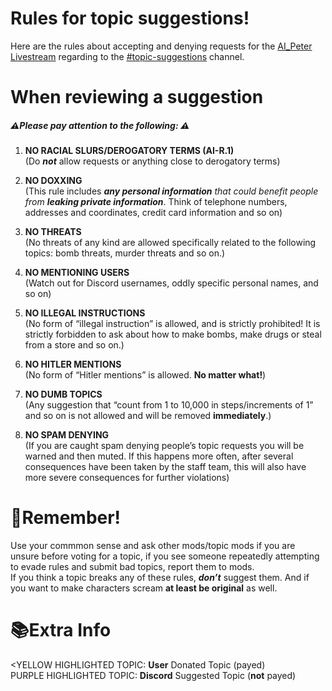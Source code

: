 <h1 class="code-line" data-line-start=0 data-line-end=1 ><a id="Rules_for_topic_suggestions_0"></a>Rules for topic suggestions!</h1>
<p class="has-line-data" data-line-start="2" data-line-end="3">Here are the rules about accepting and denying requests for the <a href="https://www.youtube.com/@ai-peter/live">AI_Peter Livestream</a> regarding to the <a href="https://discord.com/channels/1115999278654042316/1119019139965648998">#topic-suggestions</a> channel.</p>
<h1 class="code-line" data-line-start=4 data-line-end=5 ><a id="When_reviewing_a_suggestion_4"></a>When reviewing a suggestion</h1>
<h5 class="code-line" data-line-start=5 data-line-end=6 ><a id="Please_pay_attention_to_the_following___5"></a>⚠️Please pay attention to the following:  ⚠️️</h5>
<ol>
<li class="has-line-data" data-line-start="7" data-line-end="10">
<p class="has-line-data" data-line-start="7" data-line-end="9"><strong>NO RACIAL SLURS/DEROGATORY TERMS (AI-R.1)</strong><br>
(Do <em><strong>not</strong></em> allow requests or anything close to derogatory terms)</p>
</li>
<li class="has-line-data" data-line-start="10" data-line-end="13">
<p class="has-line-data" data-line-start="10" data-line-end="12"><strong>NO DOXXING</strong><br>
(This rule includes <em><strong>any personal information</strong> that could benefit people from <strong>leaking private information</strong></em>. Think of telephone numbers, addresses and coordinates, credit card information and so on)</p>
</li>
<li class="has-line-data" data-line-start="13" data-line-end="16">
<p class="has-line-data" data-line-start="13" data-line-end="15"><strong>NO THREATS</strong><br>
(No threats of any kind are allowed specifically related to the following topics: bomb threats, murder threats and so on.)</p>
</li>
<li class="has-line-data" data-line-start="16" data-line-end="19">
<p class="has-line-data" data-line-start="16" data-line-end="18"><strong>NO MENTIONING USERS</strong><br>
(Watch out for Discord usernames, oddly specific personal names, and so on)</p>
</li>
<li class="has-line-data" data-line-start="19" data-line-end="22">
<p class="has-line-data" data-line-start="19" data-line-end="21"><strong>NO ILLEGAL INSTRUCTIONS</strong><br>
(No form of “illegal instruction” is allowed, and is strictly prohibited! It is strictly forbidden to ask about how to make bombs, make drugs or steal from a store and so on.)</p>
</li>
<li class="has-line-data" data-line-start="22" data-line-end="25">
<p class="has-line-data" data-line-start="22" data-line-end="24"><strong>NO HITLER MENTIONS</strong><br>
(No form of “Hitler mentions” is allowed. <strong>No matter what!</strong>)</p>
</li>
<li class="has-line-data" data-line-start="25" data-line-end="28">
<p class="has-line-data" data-line-start="25" data-line-end="27"><strong>NO DUMB TOPICS</strong><br>
(Any suggestion that “count from 1 to 10,000 in steps/increments  of 1” and so on is not allowed and will be removed <strong>immediately</strong>.)</p>
</li>
<li class="has-line-data" data-line-start="28" data-line-end="30">
<p class="has-line-data" data-line-start="28" data-line-end="30"><strong>NO SPAM DENYING</strong><br>
(If you are caught spam denying people’s topic requests you will be warned and then muted. If this happens more often, after several consequences have been taken by the staff team, this will also have more severe consequences for further violations)</p>
</li>
</ol>
<h1 class="code-line" data-line-start=32 data-line-end=33 ><a id="Remember_32"></a>🤔Remember!</h1>
<p class="has-line-data" data-line-start="34" data-line-end="36">Use your commmon sense and ask other mods/topic mods if you are unsure before voting for a topic, if you see someone repeatedly attempting to evade rules and submit bad topics, report them to mods.<br>
If you think a topic breaks any of these rules, <strong><em>don’t</em></strong> suggest them. And if you want to make characters scream <strong>at least be original</strong> as well.</p>
<h1 class="code-line" data-line-start=37 data-line-end=38 ><a id="Extra_Info_37"></a>📚Extra Info</h1>
<p class="has-line-data" data-line-start="39" data-line-end="41">&lt;<span style=“color:yellow”>YELLOW</span> HIGHLIGHTED TOPIC: <strong>User</strong> Donated Topic (payed)<br>
<span style=“color:purple”>PURPLE</span> HIGHLIGHTED TOPIC: <strong>Discord</strong> Suggested Topic (<strong>not</strong> payed)</p>
